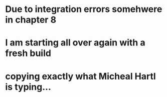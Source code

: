 # Due to integration errors somehwere in chapter 8
# I am starting all over again with a fresh build
# copying exactly what Micheal Hartl is typing...
